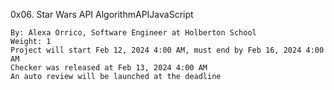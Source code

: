  0x06. Star Wars API
AlgorithmAPIJavaScript

    By: Alexa Orrico, Software Engineer at Holberton School
    Weight: 1
    Project will start Feb 12, 2024 4:00 AM, must end by Feb 16, 2024 4:00 AM
    Checker was released at Feb 13, 2024 4:00 AM
    An auto review will be launched at the deadline
